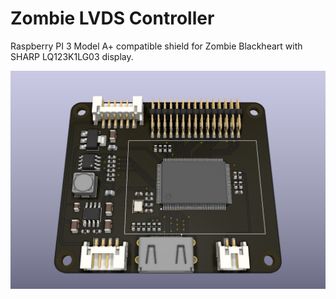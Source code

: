 # Zombie LVDS Controller
Raspberry PI 3 Model A+ compatible shield for Zombie Blackheart with SHARP LQ123K1LG03 display.

![preview 1](https://github.com/helimania/zombie_lvds/blob/master/Zombie-RTD-front.jpg)
